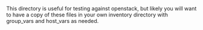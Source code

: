 This directory is useful for testing against openstack, but
likely you will want to have a copy of these files in your
own inventory directory with group_vars and host_vars as
needed.
